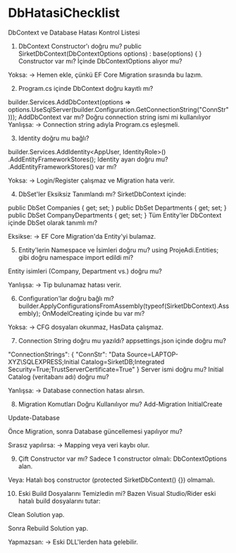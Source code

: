 # DbHatasiChecklist

 DbContext ve Database Hatası Kontrol Listesi
1. DbContext Constructor'ı doğru mu?
public SirketDbContext(DbContextOptions<SirketDbContext> options) : base(options) { } Constructor var mı?
 İçinde DbContextOptions alıyor mu?

Yoksa: → Hemen ekle, çünkü EF Core Migration sırasında bu lazım.

2. Program.cs içinde DbContext doğru kayıtlı mı?

builder.Services.AddDbContext<SirketDbContext>(options =>
    options.UseSqlServer(builder.Configuration.GetConnectionString("ConnStr")));
 AddDbContext var mı?
 Doğru connection string ismi mi kullanılıyor
Yanlışsa: → Connection string adıyla Program.cs eşleşmeli.

3. Identity doğru mu bağlı?

builder.Services.AddIdentity<AppUser, IdentityRole<int>>()
    .AddEntityFrameworkStores<SirketDbContext>();
Identity ayarı doğru mu?
 .AddEntityFrameworkStores<SirketDbContext>() var mı?

Yoksa: → Login/Register çalışmaz ve Migration hata verir.

4. DbSet'ler Eksiksiz Tanımlandı mı?
SirketDbContext içinde:

public DbSet<Company> Companies { get; set; }
public DbSet<Department> Departments { get; set; }
public DbSet<CompanyDepartment> CompanyDepartments { get; set; }
 Tüm Entity'ler DbContext içinde DbSet olarak tanımlı mı?

Eksikse: → EF Core Migration'da Entity'yi bulamaz.

5. Entity'lerin Namespace ve İsimleri doğru mu?
using ProjeAdi.Entities; gibi doğru namespace import edildi mi?

Entity isimleri (Company, Department vs.) doğru mu?

Yanlışsa: → Tip bulunamaz hatası verir.

6. Configuration'lar doğru bağlı mı?
builder.ApplyConfigurationsFromAssembly(typeof(SirketDbContext).Assembly);  OnModelCreating içinde bu var mı?

Yoksa: → CFG dosyaları okunmaz, HasData çalışmaz.

7. Connection String doğru mu yazıldı?
appsettings.json içinde doğru mu?

"ConnectionStrings": {
  "ConnStr": "Data Source=LAPTOP-XYZ\\SQLEXPRESS;Initial Catalog=SirketDB;Integrated Security=True;TrustServerCertificate=True"
}
 Server ismi doğru mu? Initial Catalog (veritabanı adı) doğru mu?

Yanlışsa: → Database connection hatası alırsın.

8. Migration Komutları Doğru Kullanılıyor mu?
Add-Migration InitialCreate

Update-Database

 Önce Migration, sonra Database güncellemesi yapılıyor mu?

Sırasız yapılırsa: → Mapping veya veri kaybı olur.

9. Çift Constructor var mı?
Sadece 1 constructor olmalı: DbContextOptions alan.

Veya: Hatalı boş constructor (protected SirketDbContext() {}) olmamalı.

10. Eski Build Dosyalarını Temizledin mi?
Bazen Visual Studio/Rider eski hatalı build dosyalarını tutar:

Clean Solution yap.

Sonra Rebuild Solution yap.

Yapmazsan: → Eski DLL'lerden hata gelebilir.
